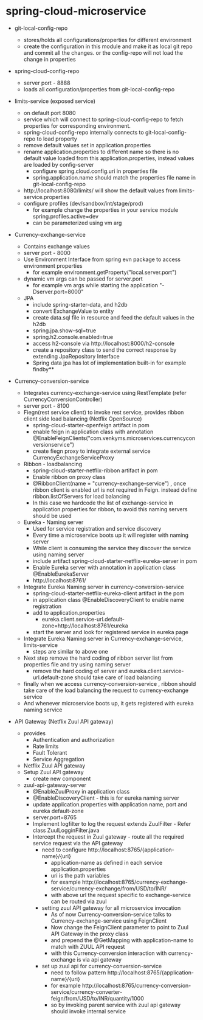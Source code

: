 # spring-cloud-microservice
- git-local-config-repo
    - stores/holds all configurations/properties for different environment 
    - create the configuration in this module and make it as local git repo and commit all the changes. or the config-repo will not load the change in properties
- spring-cloud-config-repo
    - server port - 8888
    - loads all configuration/properties from git-local-config-repo
- limits-service (exposed service)
    - on default port 8080
    - service which will connect to spring-cloud-config-repo to fetch properties for corresponding environment.
    - spring-cloud-config-repo internally connects to git-local-config-repo to load property
    - remove default values set in application.properties
    - rename application.properties to different name so there is no default value loaded from this application.properties, instead values are loaded by config-server
        - configure spring.cloud.config.uri in properties file
        - spring.application.name should match the properties file name in git-local-config-repo
    - http://localhost:8080/limits/ will show the default values from limits-service.properties
    - configure profiles (dev/sandbox/int/stage/prod)
        - for example change the properties in your service module spring.profiles.active=dev
        - can be parameterized using vm arg 
- Currency-exchange-service
    - Contains exchange values
    - server port - 8000
    - Use Environment Interface from spring evn package to access environment properties
        - for example environment.getProperty("local.server.port")
    - dynamic vm args can be passed for server.port
        - for example vm args while starting the application "-Dserver.port=8000"
    - JPA
        - include spring-starter-data, and h2db
        - convert ExchangeValue to entity
        - create data.sql file in resource and feed the default values in the h2db
        - spring.jpa.show-sql=true  
        - spring.h2.console.enabled=true 
        - access h2-console via http://localhost:8000/h2-console
        - create a repository class to send the correct response by extending JpaRepository Interface
        - Spring data jpa has lot of implementation built-in for example findby**
- Currency-conversion-service
    - Integrates currency-exchange-service using RestTemplate (refer CurrencyConversionController)
    - server port - 8100
    - Fiegn(rest service client) to invoke rest service, provides ribbon client side load balancing (Netflix OpenSource)
        - spring-cloud-starter-openfeign artifact in pom
        - enable feign in application class with annotation @EnableFeignClients("com.venkyms.microservices.currencyconversionservice")
        - create fiegn proxy to integrate external service CurrencyExchangeServiceProxy
    - Ribbon - loadbalancing
        - spring-cloud-starter-netflix-ribbon artifact in pom
        - Enable ribbon on proxy class
        - @RibbonClient(name = "currency-exchange-service") , once ribbon client is enabled url is not required in Feign. instead define ribbon.listOfServers for load balancing
        - In this case we hardcode the list of exchange-service in application.properties for ribbon, to avoid this naming servers should be used
    - Eureka - Naming server
        - Used for service registration and service discovery
        - Every time a microservice boots up it will register with naming server
        - While client is consuming the service they discover the service using naming server
        - include artifact spring-cloud-starter-netflix-eureka-server in pom
        - Enable Eureka server with annotation in application class @EnableEurekaServer
        - http://localhost:8761/ 
    - Integrate Eureka Naming server in currency-conversion-service
        - spring-cloud-starter-netflix-eureka-client artifact in the pom
        - in application class @EnableDiscoveryClient to enable name registration
        - add to application.properties 
            - eureka.client.service-url.default-zone=http://localhost:8761/eureka
        - start the server and look for registered service in eureka page
    - Integrate Eureka Naming server in Currency-exchange-service, limits-service
        - steps are similar to above one
    - Next step remove the hard coding of ribbon server list from properties file and try using naming server
        - remove the hard coding of server and eureka.client.service-url.default-zone should take care of load balancing
    - finally when we access currency-conversion-service , ribbon should take care of the load balancing the request to currency-exchange service
    - And whenever microservice boots up, it gets registered with eureka naming service
        
- API Gateway (Netflix Zuul API gateway)
    - provides
        - Authentication and authorization
        - Rate limits
        - Fault Tolerant
        - Service Aggregation
    - Netflix Zuul API gateway
    - Setup Zuul API gateway
        - create new component
    - zuul-api-gateway-server
        - @EnableZuulProxy in application class
        - @EnableDiscoveryClient - this is for eureka naming server
        - update application.properties with application name, port and eureka default-zone
        - server.port=8765
        - Implement logfilter to log the request extends ZuulFilter - Refer class ZuulLogginFilter.java
        - Intercept the request in Zuul gateway - route all the required service request via the API gateway
            - need to configure http://localhost:8765/{application-name}/{uri}
                - application-name as defined in each service application.properties
                - uri is the path variables 
                - for example http://localhost:8765/currency-exchange-service/currency-exchange/from/USD/to/INR/
                - with above url the request specific to exchange-service can be routed via zuul
            - setting zuul API gateway for all microservice invocation
                - As of now Currency-conversion-service talks to Currency-exchange-service using FeignClient
                - Now change the FeignClient parameter to point to Zuul API Gateway in the proxy class
                - and prepend the @GetMapping with application-name to match with ZUUL API request
                - with this Currency-conversion interaction with currency-exchange is via api gateway
            - set up zuul api for currency-conversion-service
                - need to follow pattern http://localhost:8765/{application-name}/{uri}
                - for example http://localhost:8765/currency-conversion-service/currency-converter-feign/from/USD/to/INR/quantity/1000
                - so by invoking parent service with zuul api gateway should invoke internal service
        
